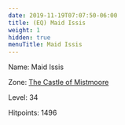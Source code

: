 ```yaml
---
date: 2019-11-19T07:07:50-06:00
title: (EQ) Maid Issis
weight: 1
hidden: true
menuTitle: Maid Issis
---
```


Name: Maid Issis


Zone: [The Castle of Mistmoore](/en/eq/exploration/the_castle_of_mistmoore)

Level: 34

Hitpoints: 1496